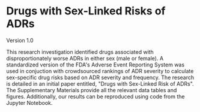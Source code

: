 # Drugs with Sex-Linked Risks of ADRs

Version 1.0

This research investigation identified drugs associated with disproportionately worse ADRs in either sex (male or female). A standardized version of the FDA's Adverse Event Reporting System was used in conjuction with crowdsourced rankings of ADR severity to calculate sex-specific drug risks based on ADR severity and frequency. The research is detailed in an initial paper entitled, "Drugs with Sex-Linked Risk of ADRs". The Supplementary Materials provide all the relevant data tables and figures. Additionally, our results can be reproduced using code from the Jupyter Notebook. 
